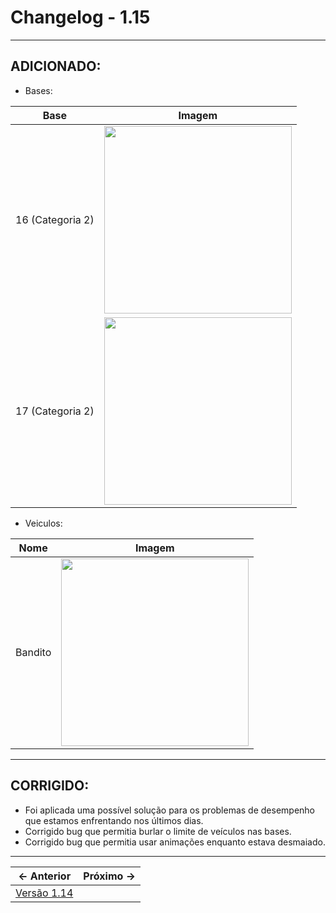 # Changelog - 1.15

---

## **ADICIONADO**:
- Bases:

| Base             	| Imagem                                                                                                                        	|
|------------------	|-------------------------------------------------------------------------------------------------------------------------------	|
| 16 (Categoria 2) 	| <img src="https://user-images.githubusercontent.com/89032856/216852880-d440030b-d659-4b46-8392-6669872d0f09.png" height=300/> 	|
| 17 (Categoria 2) 	| <img src="https://user-images.githubusercontent.com/89032856/216852823-dcd0e4dd-72db-4a58-8098-7c6158deae75.png" height=300/> 	|

- Veiculos:

| Nome     	| Imagem                                                                                                                        	|
|----------	|-------------------------------------------------------------------------------------------------------------------------------	|
| Bandito 	| <img src="https://user-images.githubusercontent.com/89032856/216854695-4f0a2e0d-cd5e-4763-af37-dd419b161e14.png" height=300/> 	|

---
## **CORRIGIDO**:
- Foi aplicada uma possível solução para os problemas de desempenho que estamos enfrentando nos últimos dias.
- Corrigido bug que permitia burlar o limite de veículos nas bases.
- Corrigido bug que permitia usar animações enquanto estava desmaiado.
---


← Anterior             |  Próximo →
:-------------------------:|:-------------------------:
[Versão 1.14](https://stoneagemta.com/releases/dayz/1.14) |
